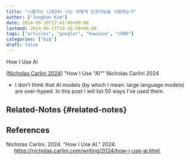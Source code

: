```yaml
---
title: "니콜라스 (2024) 나는 어떻게 인공지능을 사용하는가"
author: ["Junghan Kim"]
date: 2024-09-18T17:41:00+09:00
lastmod: 2024-09-21T18:18:50+09:00
tags: ["articles", "googler", "howiuse", "c006"]
categories: ["bib"]
draft: false
---
```


How I Use AI

<!--more-->

(<a href="#citeproc_bib_item_1">Nicholas Carlini 2024</a>) "How I Use "AI"" Nicholas Carlini 2024

-   I don’t think that AI models (by which I mean: large language models) are over-hyped. In this post I will list 50 ways I’ve used them.


## Related-Notes {#related-notes}

## References

<style>.csl-entry{text-indent: -1.5em; margin-left: 1.5em;}</style><div class="csl-bib-body">
  <div class="csl-entry"><a id="citeproc_bib_item_1"></a>Nicholas Carlini. 2024. “How I Use AI.” 2024. <a href="https://nicholas.carlini.com/writing/2024/how-i-use-ai.html">https://nicholas.carlini.com/writing/2024/how-i-use-ai.html</a>.</div>
</div>
